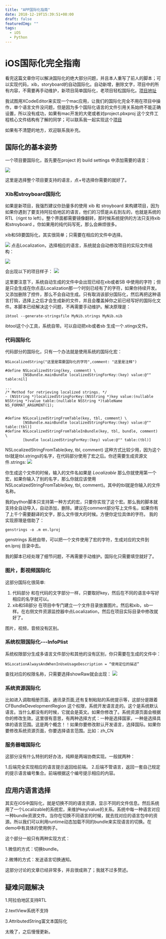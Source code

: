 ```yaml
---
title: "APP国际化指南"
date: 2018-12-19T15:39:51+08:00
draft: false
featuredImg: ""
tags: 
  - iOS
  - Python
---
```


# iOS国际化完全指南

看完这篇文章你可以解决国际化的绝大部分问题，并且本人重写了前人的脚本；可以实现代码，xib，storyboard的自动国际化。自动新增，删除文字，项目中的所有内容，不需要再手动维护，新项目简单国际化，老项目轻松国际化。[项目地址](https://github.com/Z-figaro/ZPPLanguage)

我试图用XCodeEditor来实现一个mac应用，让我们的国际化完全不用在项目中操作，单个语言文件没问题，但是因为多个国际化语言的文件引用关系始终不能正确设置，所以没有成功，如果有mac开发的大佬或者对project.pbxproj 这个文件工程核心文件结构有了解的同学；可以联系我一起实现这个[项目]()

如果有不清楚的地方，欢迎联系我补充。

## 国际化的基本姿势

一个项目要国际化，首先要在project 的 build settings 中添加需要的语言：

![](https://raw.githubusercontent.com/Z-figaro/picBed/master/image/addLanguage.png?token=ADLKPSR6UKZLYJZEFVCBFE24YS3GK)

这里是选择整个项目要支持的语言，点+号选择你需要的就好了。


### Xib和stroyboard国际化

如果是新项目，我强烈建议你劲量多的使用 xib 和 stroyboard 来构建项目，因为如果你遇到了要支持阿拉伯地区的语言，他们的习惯是从右到左的，也就是系统的RTL（rignt to left）。整个界面都需要镜像翻转，那时候系统提供的方法只支持xib 和stroyboard 。你如果用的纯代码写死，那么会麻烦很多。

xib和SB要国际化，其实很简单；只需要在相应的文件中选择。

![](https://raw.githubusercontent.com/Z-figaro/picBed/master/image/xib.png?token=ADLKPSTLEXERI6JTQGF7O3S4YS3CS)
点击Localization，选择相应的语言，系统就会自动修改项目的实际文件结构：

![](https://raw.githubusercontent.com/Z-figaro/picBed/master/image/stringStructure.png?token=ADLKPSX347XJNI2DXX5IP6S4YS3BC)

会出现以下的项目样子：
![](https://raw.githubusercontent.com/Z-figaro/picBed/master/image/projectStructure.png?token=ADLKPSX64VIHEJEABI6U5CC4YS24G)

这里要注意下，系统自动生成的文件中会出现已经在xib或者SB 中使用的字符；但是只会生成在你点击Localization那一个时刻已经有了的字符，如果你持续开发。又添加删除了控件，那么不会自动生成。只有取消该部分国际化，然后再把这种语言打钩，选择上之后才会生成新的文件，并且会覆盖掉你之前已经写好的国际化文件。本脚本已经解决这个问题，不再需要手动维护。解决原理是：


```
ibtool --generate-stringsfile MyNib.strings MyNib.nib
```
ibtool这个小工具，系统自带。可以自动把xib或者sb 生成一个.stings文件。

### 代码国际化

代码部分的国际化，只有一个办法就是使用系统的国际化宏：

```
NSLocalizedString("这里是需要国际化的字符",comment: "这里是注释")

#define NSLocalizedString(key, comment) \
	    [NSBundle.mainBundle localizedStringForKey:(key) value:@"" table:nil]

...
/* Method for retrieving localized strings. */
- (NSString *)localizedStringForKey:(NSString *)key value:(nullable NSString *)value table:(nullable NSString *)tableName NS_FORMAT_ARGUMENT(1);


#define NSLocalizedStringFromTable(key, tbl, comment) \
	    [NSBundle.mainBundle localizedStringForKey:(key) value:@"" table:(tbl)]
#define NSLocalizedStringFromTableInBundle(key, tbl, bundle, comment) \
	    [bundle localizedStringForKey:(key) value:@"" table:(tbl)]

```
NSLocalizedStringFromTable(key, tbl, comment) 这种方式比较少用，因为这个tbl就是tbl.strings的名字，在代码部分使用了宏之后。你还需要生成资源文件.strings:
![](https://raw.githubusercontent.com/Z-figaro/picBed/master/image/generateStrings.png?token=ADLKPSWCJNQO7FR4PVGEHE24YS2YC)

你生成这个文件的时候，输入的文件名如果是 _Localizable_ 那么你就使用第一个宏，如果你输入了别的名字，那么你就应该使用 NSLocalizedStringFromTable(key, tbl, comment)。其中的tbl就是你输入的文件名称。

我的python脚本只支持第一种方式的宏，只要你实现了这个宏。那么我的脚本就支持全自动导入，自动添加，删除。建议在comment部分写上文件名，如果你有了上千个需要翻译的文字，那么文件很大的时候。方便你定位具体的字符。
我的实现原理是借助了：

```
genstrings -o .m en.lproj
```
genstrings 系统自带，可以把一个文件使用了宏的字符，生成对应的文件到 en.lproj 目录中去。

我的脚本已经处理了细节问题，不再需要手动维护。国际化只需要填空就好了。

### 图片，影视频国际化

这部分国际化很简单:
1. 代码部分
    和在代码的文字部分一样，只要取好key，然后在不同的语言中写好相应的名字就可以。
2. xib和SB部分
    在项目中专门建立一个文件目录放置图片。然后和xib，sb一样。在右侧文件资源监控器中点Localization，然后在项目实际目录中修改就好了。
    
图片，视频，音频没有区别。

### 系统权限国际化---InfoPlist

系统权限部分生成多语言文件部分和其他的没有区别，你只需要在生成的文件中：

```
NSLocationAlwaysAndWhenInUseUsageDescription = “使用定位的描述”
```

查找对应的权限名称，只需要选择showRaw就会出现：
![](https://raw.githubusercontent.com/Z-figaro/picBed/master/image/showRaw.png?token=ADLKPSR6ZOIZI4UI7HBA5LS4YS2SS)

### 系统资源国际化

比如进入调取相册页面，通讯录页面,还有复制粘贴的系统提示等，这部分是跟着
CFBundleDevelopmentRegion 这个权限，系统开发语言走的。这个是系统默认语言。当什么都没有的时候，它就会是英文。如果你修改了。系统资源页面会根据你的修改生效。这里很有意思，有两种选择方式：一种是选择国家，一种是选择具体的语言范围。这是两个概念！！如果你要修改默认开发语言，选择国际。如果你要修改系统资源页面，你要选择语言范围。比如：zh_CN

### 服务器端国际化

这部分没有什么特别的好办法，纯粹是两端协商实现。一般就两种：

1.后端完全实现相应的语言提示返回给前端。
2.后端不管语言，返回一套自己规定的提示语言编号集合。前端根据这个编号提示相应的内容。


## 应用内语言选择

其实在iOS中国际化，就是切换不同的语言资源，显示不同的文件信息。然后系统用了一个Localizable的系统宏，来维护key/value的关系。系统中每一种语言对应一种bundle资源文件。当你在切换不同语言的时候，就去找对应的语言包中的资源。所以我们可以利用runtime动态加载不同的bundle来实现语言的切换。在demo中有具体的使用例子。

这个部分一般只有两种实现方式：

1.微信的方式：切换bundle。

2.微博的方式：发送语言切换通知。

这部分讨论的文章已经非常多，并且很成熟了；我就不过多赘述。

## 疑难问题解决

1.阿拉伯地区支持RTL

2.textView系统不支持

3.AttributedString富文本国际化


太晚了，之后慢慢更新。






